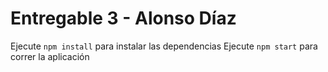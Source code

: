 # Entregable 3 - Alonso Díaz

Ejecute `npm install` para instalar las dependencias
Ejecute `npm start` para correr la aplicación
